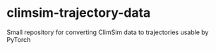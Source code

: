 # climsim-trajectory-data
Small repository for converting ClimSim data to trajectories usable by PyTorch
